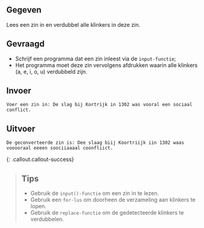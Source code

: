 ## Gegeven

Lees een zin in en verdubbel alle klinkers in deze zin.


## Gevraagd
* Schrijf een programma dat een zin inleest via de `input-functie`;
* Het programma moet deze zin vervolgens afdrukken waarin alle klinkers (a, e, i, o, u) verdubbeld zijn.

## Invoer
```
Voer een zin in: De slag bij Kortrijk in 1302 was vooral een sociaal conflict.
```

## Uitvoer
```
De geconverteerde zin is: Dee slaag biij Koortriijk iin 1302 waas vooooraal eeeen soociiaaaal coonfliict.
```

{: .callout.callout-success}
>## Tips
>* Gebruik de `input()-functie` om een zin in te lezen.
>* Gebruik een `for-lus` om doorheen de verzameling aan klinkers te lopen.
>* Gebruik de `replace-functie` om de gedetecteerde klinkers te verdubbelen.
